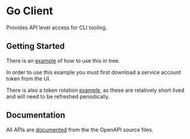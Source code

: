 # Go Client

Provides API level access for CLI tooling.

## Getting Started

There is an [example](example/client/main.go) of how to use this in tree.

In order to use this example you must first download a service account token from the UI.

There is also a token rotation [example](example/tokenrotator/main.go), as these are relatively short lived and will need to be refreshed periodically.

## Documentation

All APIs are [documented](https://github.com/nscaledev/uni-api-docs) from the the OpenAPI source files.
